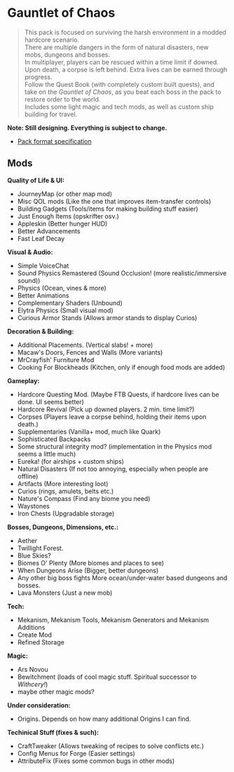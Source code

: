# Gauntlet of Chaos
> This pack is focused on surviving the harsh environment in a modded hardcore scenario.  
There are multiple dangers in the form of natural disasters, new mobs, dungeons and bosses.  
In multiplayer, players can be rescued within a time limit if downed. Upon death, a corpse is left behind. Extra lives can be earned through progress.  
Follow the Quest Book (with completely custom built quests), and take on the *Gauntlet of Chaos*, as you beat each boss in the pack to restore order to the world.  
Includes some light magic and tech mods, as well as custom ship building for travel.

**__Note: Still designing. Everything is subject to change.__**

* [Pack format specification](https://github.com/packwiz/packwiz-spec)

## Mods

**Quality of Life & UI:**
* JourneyMap (or other map mod)
* Misc QOL mods (Like the one that improves item-transfer controls)
* Building Gadgets (Tools/items for making building stuff easier)
* Just Enough Items (opskrifter osv.)
* Appleskin (Better hunger HUD)
* Better Advancements
* Fast Leaf Decay

**Visual & Audio:**
* Simple VoiceChat
* Sound Physics Remastered (Sound Occlusion! (more realistic/immersive sound))
* Physics (Ocean, vines & more)
* Better Animations
* Complementary Shaders (Unbound)
* Elytra Physics (Small visual mod)
* Curious Armor Stands (Allows armor stands to display Curios)

**Decoration & Building:**
* Additional Placements. (Vertical slabs! + more)
* Macaw's Doors, Fences and Walls (More variants)
* MrCrayfish' Furniture Mod
* Cooking For Blockheads (Kitchen, only if enough food mods are added)

**Gameplay:**
* Hardcore Questing Mod. (Maybe FTB Quests, if hardcore lives can be done. UI seems better)
* Hardcore Revival (Pick up downed players. 2 min. time limit?)
* Corpses (Players leave a corpse behind, holding their items upon death.)
* Supplementaries (Vanilla+ mod, much like Quark)
* Sophisticated Backpacks
* Some structural integrity mod? (implementation in the Physics mod seems a little much)
* Eureka! (for airships + custom ships)
* Natural Disasters (If not too annoying, especially when people are offline)
* Artifacts (More interesting loot)
* Curios (rings, amulets, belts etc.)
* Nature's Compass (Find any biome you need)
* Waystones
* Iron Chests (Upgradable storage)

**Bosses, Dungeons, Dimensions, etc.:**
* Aether
* Twillight Forest.
* Blue Skies?
* Biomes O' Plenty (More biomes and places to see)
* When Dungeons Arise (Bigger, better dungeons)
* Any other big boss fights
    More ocean/under-water based dungeons and bosses.
* Lava Monsters (Just a new mob)

**Tech:**
* Mekanism, Mekanism Tools, Mekanism Generators and Mekanism Additions
* Create Mod
* Refined Storage

**Magic:**
* Ars Novou
* Bewitchment (loads of cool magic stuff. Spiritual successor to *Withcery!*)
* maybe other magic mods?

**Under consideration:**
* Origins. Depends on how many additional Origins I can find.

**Techinical Stuff (fixes & such):**
* CraftTweaker (Allows tweaking of recipes to solve conflicts etc.)
* Config Menus for Forge (Easier settings)
* AttributeFix (Fixes some common bugs in other mods)
